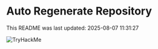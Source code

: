 # Auto Regenerate Repository

This README was last updated: 2025-08-07 11:31:27

 ![TryHackMe](https://tryhackme.com/badge/533634)